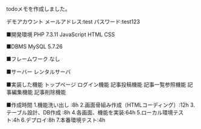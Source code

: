 
todoメモを作成しました。 


デモアカウント
メールアドレス:test
パスワード:test123


■開発環境
PHP 7.3.11
JavaScript
HTML
CSS 

■DBMS
MySQL  5.7.26 

■フレームワーク
なし

■サーバー
レンタルサーバ

■実装した機能
トップページ
ログイン機能
記事投稿機能
記事一覧参照機能
記事編集機能
記事削除機能

■作成時間
1.機能洗い出し :8h
2.画面骨組み作成（HTMLコーディング）:12h
3.テーブル設計、DB作成 :8h
4.各画面、機能を実装:64h
5.ローカル環境テスト:4h
6.デプロイ:8h
7.本番環境テスト:4h